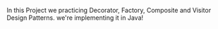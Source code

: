 In this Project we practicing Decorator, Factory, Composite and Visitor Design Patterns. we're implementing it in Java! 

